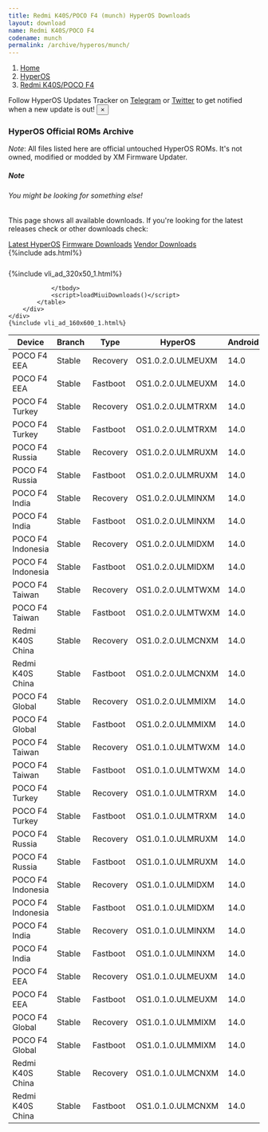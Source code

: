 ```yaml
---
title: Redmi K40S/POCO F4 (munch) HyperOS Downloads
layout: download
name: Redmi K40S/POCO F4
codename: munch
permalink: /archive/hyperos/munch/
---
```

<nav aria-label="breadcrumb">
    <ol class="breadcrumb">
        <li class="breadcrumb-item"><a href="/">Home</a></li>
        <li class="breadcrumb-item"><a href="/hyperos/">HyperOS</a></li>
        <li class="breadcrumb-item active" aria-current="page"><a href="/hyperos/munch/">Redmi K40S/POCO F4</a></li>
    </ol>
</nav>
<div class="alert alert-primary alert-dismissible fade show" role="alert">
    Follow HyperOS Updates Tracker on <a href="https://t.me/MIUIUpdatesTracker" class="alert-link">Telegram</a>
     or <a href="https://twitter.com/MiFwUpdater" class="alert-link">Twitter</a> to get notified when a new update is out!
    <button type="button" class="close" data-dismiss="alert" aria-label="Close">
        <span aria-hidden="true">&times;</span>
    </button>
</div>

### HyperOS Official ROMs Archive
*Note*: All files listed here are official untouched HyperOS ROMs. It's not owned, modified or modded by XM Firmware Updater.
<div class="card">
  <div class="card-body">
    <h5 class="card-title">Note</h5>
    <h6 class="card-subtitle mb-2 text-muted">You might be looking for something else!</h6>
    <p class="card-text">This page shows all available downloads.
     If you're looking for the latest releases check or other downloads check:</p>
    <a href="/hyperos/munch/" class="card-link">Latest HyperOS</a>
    <a href="/firmware/munch/" class="card-link">Firmware Downloads</a>
    <a href="/vendor/munch/" class="card-link">Vendor Downloads</a>
  </div>
</div>
{%include ads.html%}
<div class="row justify-content-center">
    <div class="col-10">
        <div class="table-responsive-md" style="margin-top: 25px;">
            {%include vli_ad_320x50_1.html%}
            <table id="miui" class="display dt-responsive nowrap compact table table-striped table-hover table-sm">
                <thead class="thead-dark">
                    <tr>
                        <th data-ref="device">Device</th>
                        <th data-ref="branch">Branch</th>
                        <th data-ref="type">Type</th>
                        <th data-ref="miui">HyperOS</th>
                        <th data-ref="android">Android</th>
                        <th data-ref="size">Size</th>
                        <th data-ref="size">Date</th>
                        <th data-ref="link">Link</th>
                    </tr>
                </thead>
                <tbody>
                <tr><td>POCO F4 EEA</td><td>Stable</td><td>Recovery</td><td>OS1.0.2.0.ULMEUXM</td><td>14.0</td><td>4.6 GB</td><td>2024-07-04</td><td><a href="/hyperos/munch/stable/OS1.0.2.0.ULMEUXM/">Download</a></td></tr>
<tr><td>POCO F4 EEA</td><td>Stable</td><td>Fastboot</td><td>OS1.0.2.0.ULMEUXM</td><td>14.0</td><td>6.2 GB</td><td>2024-06-18</td><td><a href="/hyperos/munch/stable/OS1.0.2.0.ULMEUXM/">Download</a></td></tr>
<tr><td>POCO F4 Turkey</td><td>Stable</td><td>Recovery</td><td>OS1.0.2.0.ULMTRXM</td><td>14.0</td><td>4.6 GB</td><td>2024-07-02</td><td><a href="/hyperos/munch/stable/OS1.0.2.0.ULMTRXM/">Download</a></td></tr>
<tr><td>POCO F4 Turkey</td><td>Stable</td><td>Fastboot</td><td>OS1.0.2.0.ULMTRXM</td><td>14.0</td><td>6.0 GB</td><td>2024-06-20</td><td><a href="/hyperos/munch/stable/OS1.0.2.0.ULMTRXM/">Download</a></td></tr>
<tr><td>POCO F4 Russia</td><td>Stable</td><td>Recovery</td><td>OS1.0.2.0.ULMRUXM</td><td>14.0</td><td>4.6 GB</td><td>2024-07-02</td><td><a href="/hyperos/munch/stable/OS1.0.2.0.ULMRUXM/">Download</a></td></tr>
<tr><td>POCO F4 Russia</td><td>Stable</td><td>Fastboot</td><td>OS1.0.2.0.ULMRUXM</td><td>14.0</td><td>6.1 GB</td><td>2024-06-20</td><td><a href="/hyperos/munch/stable/OS1.0.2.0.ULMRUXM/">Download</a></td></tr>
<tr><td>POCO F4 India</td><td>Stable</td><td>Recovery</td><td>OS1.0.2.0.ULMINXM</td><td>14.0</td><td>4.5 GB</td><td>2024-06-26</td><td><a href="/hyperos/munch/stable/OS1.0.2.0.ULMINXM/">Download</a></td></tr>
<tr><td>POCO F4 India</td><td>Stable</td><td>Fastboot</td><td>OS1.0.2.0.ULMINXM</td><td>14.0</td><td>5.4 GB</td><td>2024-06-18</td><td><a href="/hyperos/munch/stable/OS1.0.2.0.ULMINXM/">Download</a></td></tr>
<tr><td>POCO F4 Indonesia</td><td>Stable</td><td>Recovery</td><td>OS1.0.2.0.ULMIDXM</td><td>14.0</td><td>4.6 GB</td><td>2024-06-20</td><td><a href="/hyperos/munch/stable/OS1.0.2.0.ULMIDXM/">Download</a></td></tr>
<tr><td>POCO F4 Indonesia</td><td>Stable</td><td>Fastboot</td><td>OS1.0.2.0.ULMIDXM</td><td>14.0</td><td>6.1 GB</td><td>2024-06-11</td><td><a href="/hyperos/munch/stable/OS1.0.2.0.ULMIDXM/">Download</a></td></tr>
<tr><td>POCO F4 Taiwan</td><td>Stable</td><td>Recovery</td><td>OS1.0.2.0.ULMTWXM</td><td>14.0</td><td>4.4 GB</td><td>2024-06-20</td><td><a href="/hyperos/munch/stable/OS1.0.2.0.ULMTWXM/">Download</a></td></tr>
<tr><td>POCO F4 Taiwan</td><td>Stable</td><td>Fastboot</td><td>OS1.0.2.0.ULMTWXM</td><td>14.0</td><td>5.6 GB</td><td>2024-06-11</td><td><a href="/hyperos/munch/stable/OS1.0.2.0.ULMTWXM/">Download</a></td></tr>
<tr><td>Redmi K40S China</td><td>Stable</td><td>Recovery</td><td>OS1.0.2.0.ULMCNXM</td><td>14.0</td><td>5.3 GB</td><td>2024-06-14</td><td><a href="/hyperos/munch/stable/OS1.0.2.0.ULMCNXM/">Download</a></td></tr>
<tr><td>Redmi K40S China</td><td>Stable</td><td>Fastboot</td><td>OS1.0.2.0.ULMCNXM</td><td>14.0</td><td>6.4 GB</td><td>2024-06-05</td><td><a href="/hyperos/munch/stable/OS1.0.2.0.ULMCNXM/">Download</a></td></tr>
<tr><td>POCO F4 Global</td><td>Stable</td><td>Recovery</td><td>OS1.0.2.0.ULMMIXM</td><td>14.0</td><td>4.6 GB</td><td>2024-06-12</td><td><a href="/hyperos/munch/stable/OS1.0.2.0.ULMMIXM/">Download</a></td></tr>
<tr><td>POCO F4 Global</td><td>Stable</td><td>Fastboot</td><td>OS1.0.2.0.ULMMIXM</td><td>14.0</td><td>6.4 GB</td><td>2024-06-03</td><td><a href="/hyperos/munch/stable/OS1.0.2.0.ULMMIXM/">Download</a></td></tr>
<tr><td>POCO F4 Taiwan</td><td>Stable</td><td>Recovery</td><td>OS1.0.1.0.ULMTWXM</td><td>14.0</td><td>4.4 GB</td><td>2024-05-28</td><td><a href="/hyperos/munch/stable/OS1.0.1.0.ULMTWXM/">Download</a></td></tr>
<tr><td>POCO F4 Taiwan</td><td>Stable</td><td>Fastboot</td><td>OS1.0.1.0.ULMTWXM</td><td>14.0</td><td>5.6 GB</td><td>2024-05-16</td><td><a href="/hyperos/munch/stable/OS1.0.1.0.ULMTWXM/">Download</a></td></tr>
<tr><td>POCO F4 Turkey</td><td>Stable</td><td>Recovery</td><td>OS1.0.1.0.ULMTRXM</td><td>14.0</td><td>4.6 GB</td><td>2024-05-27</td><td><a href="/hyperos/munch/stable/OS1.0.1.0.ULMTRXM/">Download</a></td></tr>
<tr><td>POCO F4 Turkey</td><td>Stable</td><td>Fastboot</td><td>OS1.0.1.0.ULMTRXM</td><td>14.0</td><td>6.0 GB</td><td>2024-05-14</td><td><a href="/hyperos/munch/stable/OS1.0.1.0.ULMTRXM/">Download</a></td></tr>
<tr><td>POCO F4 Russia</td><td>Stable</td><td>Recovery</td><td>OS1.0.1.0.ULMRUXM</td><td>14.0</td><td>4.6 GB</td><td>2024-05-23</td><td><a href="/hyperos/munch/stable/OS1.0.1.0.ULMRUXM/">Download</a></td></tr>
<tr><td>POCO F4 Russia</td><td>Stable</td><td>Fastboot</td><td>OS1.0.1.0.ULMRUXM</td><td>14.0</td><td>6.1 GB</td><td>2024-05-14</td><td><a href="/hyperos/munch/stable/OS1.0.1.0.ULMRUXM/">Download</a></td></tr>
<tr><td>POCO F4 Indonesia</td><td>Stable</td><td>Recovery</td><td>OS1.0.1.0.ULMIDXM</td><td>14.0</td><td>4.6 GB</td><td>2024-05-14</td><td><a href="/hyperos/munch/stable/OS1.0.1.0.ULMIDXM/">Download</a></td></tr>
<tr><td>POCO F4 Indonesia</td><td>Stable</td><td>Fastboot</td><td>OS1.0.1.0.ULMIDXM</td><td>14.0</td><td>6.1 GB</td><td>2024-05-08</td><td><a href="/hyperos/munch/stable/OS1.0.1.0.ULMIDXM/">Download</a></td></tr>
<tr><td>POCO F4 India</td><td>Stable</td><td>Recovery</td><td>OS1.0.1.0.ULMINXM</td><td>14.0</td><td>4.6 GB</td><td>2024-05-14</td><td><a href="/hyperos/munch/stable/OS1.0.1.0.ULMINXM/">Download</a></td></tr>
<tr><td>POCO F4 India</td><td>Stable</td><td>Fastboot</td><td>OS1.0.1.0.ULMINXM</td><td>14.0</td><td>5.5 GB</td><td>2024-05-07</td><td><a href="/hyperos/munch/stable/OS1.0.1.0.ULMINXM/">Download</a></td></tr>
<tr><td>POCO F4 EEA</td><td>Stable</td><td>Recovery</td><td>OS1.0.1.0.ULMEUXM</td><td>14.0</td><td>4.6 GB</td><td>2024-05-13</td><td><a href="/hyperos/munch/stable/OS1.0.1.0.ULMEUXM/">Download</a></td></tr>
<tr><td>POCO F4 EEA</td><td>Stable</td><td>Fastboot</td><td>OS1.0.1.0.ULMEUXM</td><td>14.0</td><td>6.2 GB</td><td>2024-05-06</td><td><a href="/hyperos/munch/stable/OS1.0.1.0.ULMEUXM/">Download</a></td></tr>
<tr><td>POCO F4 Global</td><td>Stable</td><td>Recovery</td><td>OS1.0.1.0.ULMMIXM</td><td>14.0</td><td>4.6 GB</td><td>2024-04-26</td><td><a href="/hyperos/munch/stable/OS1.0.1.0.ULMMIXM/">Download</a></td></tr>
<tr><td>POCO F4 Global</td><td>Stable</td><td>Fastboot</td><td>OS1.0.1.0.ULMMIXM</td><td>14.0</td><td>6.4 GB</td><td>2024-04-16</td><td><a href="/hyperos/munch/stable/OS1.0.1.0.ULMMIXM/">Download</a></td></tr>
<tr><td>Redmi K40S China</td><td>Stable</td><td>Recovery</td><td>OS1.0.1.0.ULMCNXM</td><td>14.0</td><td>5.3 GB</td><td>2024-04-14</td><td><a href="/hyperos/munch/stable/OS1.0.1.0.ULMCNXM/">Download</a></td></tr>
<tr><td>Redmi K40S China</td><td>Stable</td><td>Fastboot</td><td>OS1.0.1.0.ULMCNXM</td><td>14.0</td><td>6.4 GB</td><td>2024-03-30</td><td><a href="/hyperos/munch/stable/OS1.0.1.0.ULMCNXM/">Download</a></td></tr>

                </tbody>
                <script>loadMiuiDownloads()</script>
            </table>
        </div>
    </div>
    {%include vli_ad_160x600_1.html%}
</div>
